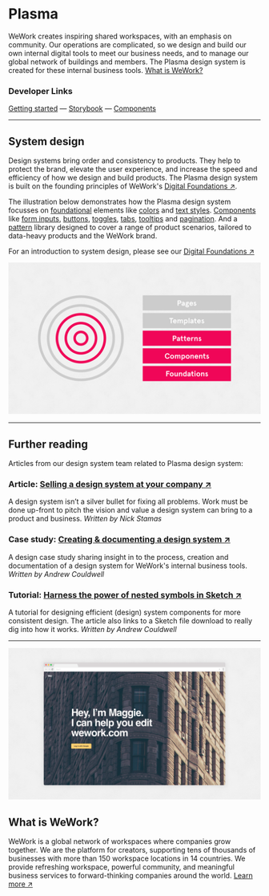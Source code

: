 # Plasma

WeWork creates inspiring shared workspaces, with an emphasis on community. Our operations are complicated, so we design and build our own internal digital tools to meet our business needs, and to manage our global network of buildings and members. The Plasma design system is created for these internal business tools. [What is WeWork?](#what-is-wework)

### Developer Links

[Getting started](/setup/README.md) — [Storybook](http://plasma.guide/storybook) — [Components](http://plasma.guide/components)

---

## System design

Design systems bring order and consistency to products. They help to protect the brand, elevate the user experience, and increase the speed and efficiency of how we design and build products. The Plasma design system is built on the founding principles of WeWork's [Digital Foundations ↗](https://digital-foundations.netlify.com).

The illustration below demonstrates how the Plasma design system focusses on [foundational](/foundations/README.md) elements like [colors](/colors/README.md) and [text styles](/text-styles/README.md). [Components](/components/README.md) like [form inputs](/form-elements/README.md), [buttons](/buttons/README.md), [toggles](/toggles/README.md), [tabs](/tabs/README.md), [tooltips](/tooltips/README.md) and [pagination](/pagination/README.md). And a [pattern](/patterns/README.md) library designed to cover a range of product scenarios, tailored to data-heavy products and the WeWork brand.

For an introduction to system design, please see our [Digital Foundations ↗](https://digital-foundations.netlify.com/system-design/)

![Design system thinking](/styles/system-thinking-plasma.png)

---

## Further reading

Articles from our design system team related to Plasma design system:

### Article: [Selling a design system at your company ↗](https://uxdesign.cc/selling-a-design-system-at-your-company-74cb2bc97195)

A design system isn’t a silver bullet for fixing all problems. Work must be done up-front to pitch the vision and value a design system can bring to a product and business. _Written by Nick Stamas_

### Case study: [Creating & documenting a design system ↗](https://medium.com/@andrewcouldwell/plasma-design-system-4d63fb6c1afc)

A design case study sharing insight in to the process, creation and documentation of a design system for WeWork's internal business tools. _Written by Andrew Couldwell_

### Tutorial: [Harness the power of nested symbols in Sketch ↗](https://medium.com/@andrewcouldwell/harness-the-power-of-symbols-204448baaef3)

A tutorial for designing efficient (design) system components for more consistent design. The article also links to a Sketch file download to really dig into how it works. _Written by Andrew Couldwell_

---

![Hero pattern](/styles/cms-hero.png)

## What is WeWork?

WeWork is a global network of workspaces where companies grow together. We are the platform for creators, supporting tens of thousands of businesses with more than 150 workspace locations in 14 countries. We provide refreshing workspace, powerful community, and meaningful business services to forward-thinking companies around the world. [Learn more ↗](https://digital-foundations.netlify.com/wework/)
